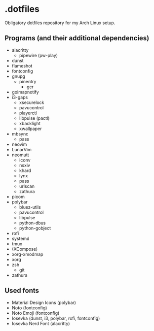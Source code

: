 # .dotfiles

Obligatory dotfiles repository for my Arch Linux setup.

## Programs (and their additional dependencies)

+ alacritty
    + pipewire (pw-play)
+ dunst
+ flameshot
+ fontconfig
+ gnupg
    + pinentry
        + gcr
+ goimapnotify
+ i3-gaps
    + xsecurelock
    + pavucontrol
    + playerctl
    + libpulse (pactl)
    + xbacklight
    + xwallpaper
+ mbsync
    + pass
+ neovim
+ LunarVim
+ neomutt
    + iconv
    + nsxiv
    + khard
    + lynx
    + pass
    + urlscan
    + zathura
+ picom
+ polybar
    + bluez-utils
    + pavucontrol
    + libpulse
    + python-dbus
    + python-gobject
+ rofi
+ systemd
+ tmux
+ (XCompose)
+ xorg-xmodmap
+ xorg
+ zsh
    + git
+ zathura

## Used fonts

+ Material Design Icons (polybar)
+ Noto (fontconfig)
+ Noto Emoji (fontconfig)
+ Iosevka (dunst, i3, polybar, rofi, fontconfig)
+ Iosevka Nerd Font (alacritty)
